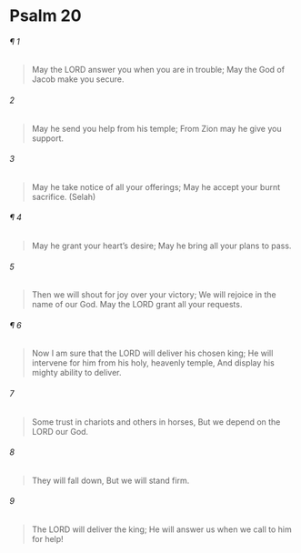 # Psalm 20
###### ¶ 1
> May the LORD answer you when you are in trouble;
> May the God of Jacob make you secure.
###### 2
> May he send you help from his temple;
> From Zion may he give you support.
###### 3
> May he take notice of all your offerings;
> May he accept your burnt sacrifice. (Selah)
###### ¶ 4
> May he grant your heart’s desire;
> May he bring all your plans to pass.
###### 5
> Then we will shout for joy over your victory;
> We will rejoice in the name of our God.
> May the LORD grant all your requests.
###### ¶ 6
> Now I am sure that the LORD will deliver his chosen king;
> He will intervene for him from his holy, heavenly temple,
> And display his mighty ability to deliver.
###### 7
> Some trust in chariots and others in horses,
> But we depend on the LORD our God.
###### 8
> They will fall down,
> But we will stand firm.
###### 9
> The LORD will deliver the king;
> He will answer us when we call to him for help!
